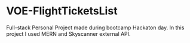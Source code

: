 # VOE-FlightTicketsList

Full-stack Personal Project made during bootcamp Hackaton day.
In this project I used MERN and Skyscanner external API.
